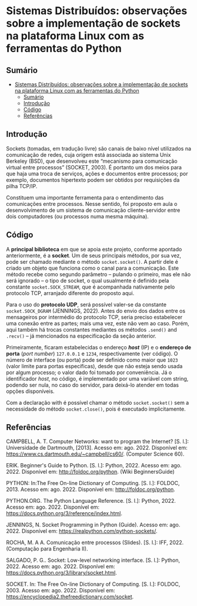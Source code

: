 # Sistemas Distribuídos: observações sobre a implementação de sockets na plataforma Linux com as ferramentas do Python

<!-- Python + UDP + Linux -->

## Sumário

- [Sistemas Distribuídos: observações sobre a implementação de sockets na plataforma Linux com as ferramentas do Python](#sistemas-distribuídos-observações-sobre-a-implementação-de-sockets-na-plataforma-linux-com-as-ferramentas-do-python)
  - [Sumário](#sumário)
  - [Introdução](#introdução)
  - [Código](#código)
  - [Referências](#referências)

## Introdução

Sockets (tomadas, em tradução livre) são canais de baixo nível utilizados na comunicação de redes, cuja origem está associada ao sistema Unix Berkeley (BSD), que desenvolveu este “mecanismo para comunicação virtual entre processos” (SOCKET, 2003). É portanto um dos meios para que haja uma troca de serviços, ações e documentos entre processos; por exemplo, documentos hipertexto podem ser obtidos por requisições da pilha TCP/IP.

Constituem uma importante ferramenta para o entendimento das comunicações entre processos. Nesse sentido, foi proposto em aula o desenvolvimento de um sistema de comunicação cliente-servidor entre dois computadores (ou processos numa mesma máquina).

## Código

A **principal biblioteca** em que se apoia este projeto, conforme apontado anteriormente, é a **socket**. Um de seus principais métodos, por sua vez, pode ser chamado mediante o método `socket.socket()`. A partir dele é criado um objeto que funciona como o canal para a comunicação. Este método recebe como segundo parâmetro – pulando o primeiro, mas ele não será ignorado – o tipo de socket, o qual usualmente é definido pela constante `socket.SOCK_STREAM`, que é acompanhada nativamente pelo protocolo TCP, arranjado diferente do proposto aqui.

Para o uso do **protocolo UDP**, será possível valer-se da constante `socket.SOCK_DGRAM` (JENNINGS, 2022). Antes do envio dos dados entre os mensageiros por intermédio do protocolo TCP, seria preciso estabelecer uma conexão entre as partes; mais uma vez, este não vem ao caso. Porém, aqui também há trocas constantes mediantes os métodos `.send()` and `.recv()` – já mencionados na especificação da seção anterior.

Primeiramente, ficaram estabelecidas o endereço **_host_** (IP) e o **endereço de porta** (_port number_) `127.0.0.1` e `1234`, respectivamente (ver código). O número de interface (ou porta) pode ser definido como maior que `1023` (valor limite para portas específicas), desde que não esteja sendo usada por algum processo; o valor dado foi tomado por conveniência. Já o identificador _host_, no código, é implementado por uma variável com string, podendo ser nula, no caso do servidor, para deixá-lo atender em todas opções disponíveis.

Com a declaração with é possível chamar o método `socket.socket()` sem a necessidade do método `socket.close()`, pois é executado implicitamente.

## Referências

CAMPBELL, A. T. Computer Networks: want to program the Internet? [S. l.]: Universidade de Dartmouth, [2013]. Acesso em: ago. 2022. Disponível em: https://www.cs.dartmouth.edu/~campbell/cs60/. (Computer Science 60).

ERIK. Beginner's Guide to Python. [S. l.]: Python, 2022. Acesso em: ago. 2022. Disponível em: http://foldoc.org/python. (Wiki BeginnersGuide)

PYTHON: In:The Free On-line Dictionary of Computing. [S. l.]: FOLDOC, 2013. Acesso em: ago. 2022. Disponível em: http://foldoc.org/python.

PYTHON.ORG. The Python Language Reference. [S. l.]: Python, 2022. Acesso em: ago. 2022. Disponível em: https://docs.python.org/3/reference/index.html.

JENNINGS, N. Socket Programming in Python (Guide). Acesso em: ago. 2022. Disponível em: https://realpython.com/python-sockets/.

ROCHA, M. A A. Comunicação entre processos (Slides). [S. l.]: IFF, 2022. (Computação para Engenharia II).

SALGADO, P. G.. Socket: Low-level networking interface. [S. l.]: Python, 2022. Acesso em: ago. 2022. Disponível em: https://docs.python.org/3/library/socket.html.

SOCKET. In: The Free On-line Dictionary of Computing. [S. l.]: FOLDOC, 2003. Acesso em: ago. 2022. Disponível em: https://encyclopedia2.thefreedictionary.com/socket.
